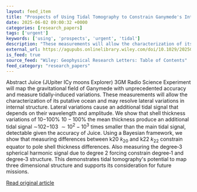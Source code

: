 ```yaml
---
layout: feed_item
title: "Prospects of Using Tidal Tomography to Constrain Ganymede's Interior"
date: 2025-06-02 09:00:32 +0000
categories: [research_papers]
tags: ['urgent']
keywords: ['using', 'prospects', 'urgent', 'tidal']
description: "These measurements will allow the characterization of its putative ocean and may resolve lateral variations in internal structure"
external_url: https://agupubs.onlinelibrary.wiley.com/doi/10.1029/2025GL114708?af=R
is_feed: true
source_feed: "Wiley: Geophysical Research Letters: Table of Contents"
feed_category: "research_papers"
---
```


Abstract Juice (JUpiter ICy moons Explorer) 3GM Radio Science Experiment will map the gravitational field of Ganymede with unprecedented accuracy and measure tidally‐induced variations. These measurements will allow the characterization of its putative ocean and may resolve lateral variations in internal structure. Lateral variations cause an additional tidal signal that depends on their wavelength and amplitude. We show that shell thickness variations of 10−100% $10-100\%$ the mean thickness produce an additional tidal signal ∼102−103 ${\sim} 1{0}^{2}-1{0}^{3}$ times smaller than the main tidal signal, detectable given the accuracy of Juice. Using a Bayesian framework, we show that measuring differences between k20 ${k}_{20}$ and k22 ${k}_{22}$ constrain equator to pole shell thickness differences. Also measuring the degree‐3 spherical harmonic signal due to degree 2 forcing constrain degree‐1 and degree‐3 structure. This demonstrates tidal tomography's potential to map three dimensional structure and supports its consideration for future missions.

[Read original article](https://agupubs.onlinelibrary.wiley.com/doi/10.1029/2025GL114708?af=R)
